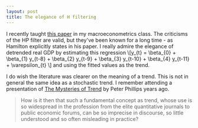 ```yaml
---
layout: post
title: The elegance of H filtering
---
```

I recently taught [this paper](http://econweb.ucsd.edu/~jhamilto/hp.pdf) in my macroeconometrics class. The criticisms of the HP filter are valid, but they've been known for a long time - as Hamilton explicitly states in his paper. I really admire the elegance of detrended real GDP by estimating this regression
\\[y_{t} = \beta_{0} + \beta_{1} y_{t-8} + \beta_{2} y_{t-9} + \beta_{3} y_{t-10} + \beta_{4} y_{t-11} + \varepsilon_{t} \\]
and using the fitted values as the trend.

I do wish the literature was clearer on the meaning of a trend. This is not in general the same idea as a stochastic trend. I remember attending a presentation of [The Mysteries of Trend](https://papers.ssrn.com/sol3/papers.cfm?abstract_id=1676216) by Peter Phillips years ago.

> How is it then that such a fundamental concept as trend, whose use is so widespread in the profession from the elite quantitative journals to public economic forums, can be so imprecise in discourse, so little understood and so often misleading in practice?

